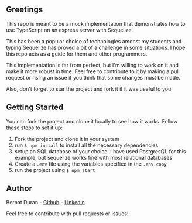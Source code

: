 ## Greetings

This repo is meant to be a mock implementation that demonstrates how to use TypeScript on an express server with Sequelize.

This has been a popular choice of technologies amonst my students and typing Sequelize has proved a bit of a challenge in some situations. I hope this repo acts as a guide for them and other programmers.

This implementation is far from perfect, but I'm willing to work on it and make it more robust in time. Feel free to contribute to it by making a pull request or rising an issue if you think that some changes must be made.

Also, don't forget to star the project and fork it if it was useful to you.

## Getting Started

You can fork the project and clone it locally to see how it works.
Follow these steps to set it up:

1. Fork the project and clone it in your system
2. run `$ npm install` to install all the necessary dependencies
3. setup an SQL database of your choice. I have used PostgresQL for this example, but sequelize works fine with most relational databases
4. Create a `.env` file using the variables specified in the `.env.copy`
5. run the project using `$ npm start`

## Author

Bernat Duran - [Github](https://github.com/Ishdril) - [Linkedin](www.linkedin.com/in/bernat-duran)

Feel free to contribute with pull requests or issues!
